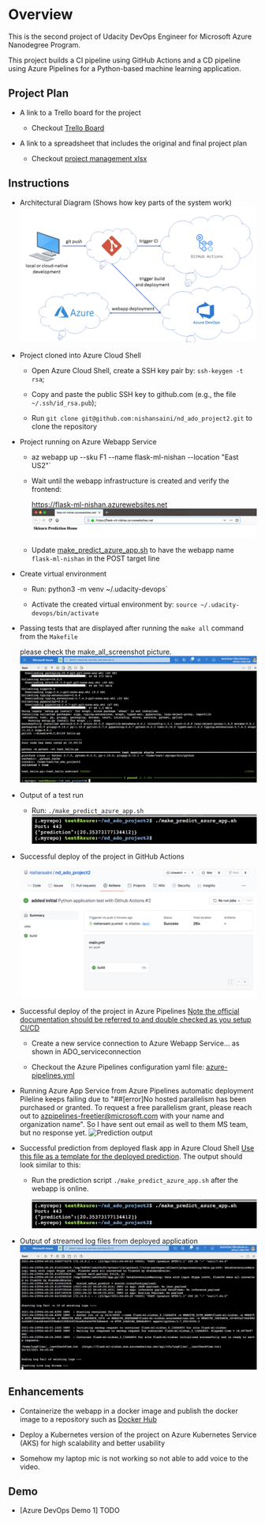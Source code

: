 # Overview

This is the second project of Udacity DevOps Engineer for Microsoft Azure Nanodegree Program.

This project builds a CI pipeline using GitHub Actions and a CD pipeline using Azure Pipelines for a Python-based machine learning application.

## Project Plan

* A link to a Trello board for the project

    * Checkout [Trello Board](https://trello.com/b/Ba2Lepjr/ado-flask-ml-webapp)
   
* A link to a spreadsheet that includes the original and final project plan

    * Checkout [project management xlsx](./project-management-example.xlsx)

## Instructions

* Architectural Diagram (Shows how key parts of the system work)
    ![System architecture](./arch_diagram_cicd.png)

* Project cloned into Azure Cloud Shell

    * Open Azure Cloud Shell, create a SSH key pair by: `ssh-keygen -t rsa`;

    * Copy and paste the public SSH key to github.com (e.g., the file `~/.ssh/id_rsa.pub`);

    * Run `git clone git@github.com:nishansaini/nd_ado_project2.git` to clone the repository

* Project running on Azure Webapp Service

    * az webapp up --sku F1 --name flask-ml-nishan --location "East US2"`

    * Wait until the webapp infrastructure is created and verify the frontend:

        https://flask-ml-nishan.azurewebsites.net
        ![web app on azure](./flask_ml_nishan_screenshot.png)

    * Update [make_predict_azure_app.sh](make_predict_azure_app.sh) to have the webapp name `flask-ml-nishan` in the POST target line

* Create virtual environment

    * Run: python3 -m venv ~/.udacity-devops` 

    * Activate the created virtual environment by: `source ~/.udacity-devops/bin/activate`

* Passing tests that are displayed after running the `make all` command from the `Makefile`

    please check the make_all_screenshot picture.
     ![make all output](./make_all_screenshot.png)

* Output of a test run

    * Run: `./make_predict_azure_app.sh`
        ![Prediction output](./prediction_azure_screenshot.png)
        

* Successful deploy of the project in GitHub Actions

    ![GitHub Actions runs](./GitHub_actions_pass_screenhot.png)

* Successful deploy of the project in Azure Pipelines [Note the official documentation should be referred to and double checked as you setup CI/CD](https://docs.microsoft.com/en-us/azure/devops/pipelines/ecosystems/python-webapp?view=azure-devops)

    * Create a new service connection to Azure Webapp Service... as shown in ADO_serviceconnection

    * Checkout the Azure Pipelines configuration yaml file: [azure-pipelines.yml](../../../../azure-pipelines.yml)

* Running Azure App Service from Azure Pipelines automatic deployment
   Pileline keeps failing due to "##[error]No hosted parallelism has been purchased or granted. To request a free parallelism grant, please reach out to azpipelines-freetier@microsoft.com with your name and organization name". So I have sent out email as well to them MS team, but no response yet. 
   ![Prediction output](./Pipeline_Run_Failure_with_microsoft_error.png.png)
   
* Successful prediction from deployed flask app in Azure Cloud Shell [Use this file as a template for the deployed prediction](https://github.com/udacity/nd082-Azure-Cloud-DevOps-Starter-Code/blob/master/C2-AgileDevelopmentwithAzure/project/starter_files/flask-sklearn/make_predict_azure_app.sh).
The output should look similar to this:

    * Run the prediction script `./make_predict_azure_app.sh` after the webapp is online.

        ![Prediction output](./prediction_azure_screenshot.png)

* Output of streamed log files from deployed application
    ![logs output](./flask_ml_app_live_Stream_logs_screenshot.png)

## Enhancements

* Containerize the webapp in a docker image and publish the docker image to a repository such as [Docker Hub](https://hub.docker.com/)

* Deploy a Kubernetes version of the project on Azure Kubernetes Service (AKS) for high scalability and better usability

* Somehow my laptop mic is not working so not able to add voice to the video.

## Demo 

* [Azure DevOps Demo 1] TODO

